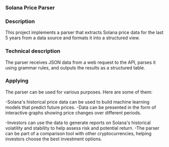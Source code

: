 ### Solana Price Parser

### Description
This project implements a parser that extracts Solana price data for the last 5 years from a data source and formats it into a structured view.

### Technical description
The parser receives JSON data from a web request to the API, parses it using grammar rules, and outputs the results as a structured table.

### Applying
The parser can be used for various purposes. Here are some of them:

-Solana's historical price data can be used to build machine learning models that predict future prices.
-Data can be presented in the form of interactive graphs showing price changes over different periods.

-Investors can use the data to generate reports on Solana's historical volatility and stability to help assess risk and potential return.
-The parser can be part of a comparison tool with other cryptocurrencies, helping investors choose the best investment options.
